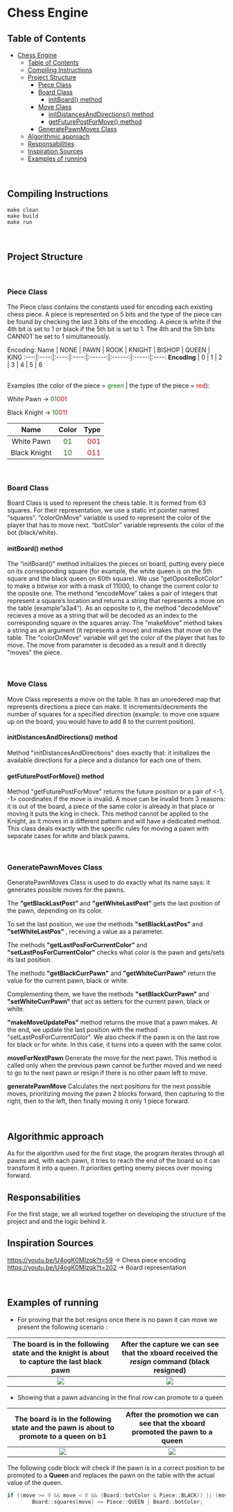 # Chess Engine

## Table of Contents

- [Chess Engine](#chess-engine)
  - [Table of Contents](#table-of-contents)
  - [Compiling Instructions](#compiling-instructions)
  - [Project Structure](#project-structure)
    - [Piece Class](#piece-class)
    - [Board Class](#board-class)
      - [initBoard() method](#initboard-method)
    - [Move Class](#move-class)
      - [initDistancesAndDirections() method](#initdistancesanddirections-method)
      - [getFuturePostForMove() method](#getfuturepostformove-method)
    - [GeneratePawnMoves Class](#generatepawnmoves-class)
  - [Algorithmic approach](#algorithmic-approach)
  - [Responsabilities](#responsabilities)
  - [Inspiration Sources](#inspiration-sources)
  - [Examples of running](#examples-of-running)
  
<br>

## Compiling Instructions

    make clean
    make build
    make run

<br>

## Project Structure

<br>

### Piece Class

The Piece class contains the constants used for encoding each existing chess
piece. A piece is represented on 5 bits and the type of the piece can be found
by checking the last 3 bits of the encoding. A piece is white if the 4th bit is
set to 1 or black if the 5th bit is set to 1. The 4th and the 5th bits CANNOT be
set to 1 simultaneously.

Encoding:
Name | NONE | PAWN | ROOK | KNIGHT | BISHOP | QUEEN | KING
:---:|:----:|:----:|:----:|:------:|:------:|:-----:|:----: 
<b>Encoding</b> | 0 | 1 | 2 | 3 | 4 | 5 | 6 

<br>
Examples (the color of the piece = <span
style="color:green">green</span> | the type of the piece = <span
style="color:red">red</span>):

White Pawn &rarr; <span style="color:green">01</span><span
style="color:red">001</span>

Black Knight &rarr; <span style="color:green">10</span><span
style="color:red">011</span>

Name | Color | Type
:---:|:-----:|---:
White Pawn | <span style="color:green">01</span> | <span style="color:red">001</span>
Black Knight | <span style="color:green">10</span> | <span style="color:red">011</span>

<br>

### Board Class

Board Class is used to represent the chess table. It is formed from 63 squares.
For their representation, we use a static int pointer named “squares”.
“colorOnMove” variable is used to represent the color of the player that has to
move next. “botColor” variable represents the color of the bot (black/white).

#### initBoard() method

The “initBoard()” method initializes the pieces on board, putting every piece on
its corresponding square (for example, the white queen is on the 5th square and
the black queen on 60th square). We use “getOpositeBotColor” to make a bitwise
xor with a mask of 11000, to change the current color to the oposite one. The
methond “encodeMove” takes a pair of integers that represent a square’s location
and returns a string that represents a move on the table (example”a3a4”). As an
opposite to it, the method "decodeMove" recieves a move as a string that will be
decoded as an index to the corresponding square in the squares array. The
"makeMove" method takes a string as an argument (it represents a move) and makes
that move on the table. The "colorOnMove" variable will get the color of the
player that has to move. The move from parameter is decoded as a result and it
directly "moves" the piece.

<br>

### Move Class

Move Class represents a move on the table. It has an unoredered map that
represents directions a piece can make. It increments/decrements the number of
squares for a specified direction (example: to move one square up on the board,
you would have to add 8 to the current position).

#### initDistancesAndDirections() method

Method "initDistancesAndDirections" does exactly that: it initializes the
available directions for a piece and a distance for each one of them. 

#### getFuturePostForMove() method

Method "getFuturePostForMove" returns the future position or a pair of <-1, -1>
coordinates if the move is invalid. A move can be invalid from 3 reasons: it is
out of the board, a piece of the same color is already in that place or moving
it puts the king in check. This method cannot be applied to the Knight, as it
moves in a different pattern and will have a dedicated method.
This class deals exactly with the specific rules for moving a pawn with separate
cases for white and black pawns.

<br>

### GeneratePawnMoves Class

GeneratePawnMoves Class is used to do exactly what its name says: it generates
possible moves for the pawns.

The <strong> "getBlackLastPost" </strong> and <strong> "getWhiteLastPost"
</strong> gets the last position of the pawn, depending on its color.

To set the last position, we use the methods <strong> "setBlackLastPos"
</strong> and <strong>"setWhiteLastPos" </strong>, receiving a value as a
parameter.

The methods <strong>"getLastPosForCurrentColor" </strong> and
<strong>"setLastPosForCurrentColor"</strong> checks what color is the pawn and
gets/sets its last position.

The methods <strong>"getBlackCurrPawn"</strong> and
<strong>"getWhiteCurrPawn"</strong> return the value for the current pawn, black
or white.

Complementing them, we have the methods <strong> "setBlackCurrPawn" </strong>
and <strong>"setWhiteCurrPawn" </strong> that act as setters for the current
pawn, black or white.

<strong> "makeMoveUpdatePos" </strong> method returns the move that a pawn makes.
At the end, we update the last position with the method
"setLastPosForCurrentColor". We also check if the pawn is on the last row for
black or for white. In this case, it turns into a queen with the same color.

<strong> moveForNextPawn </strong> Generate the move for the next pawn. This
method is called only when the previous pawn cannot be further moved and we need
to go to the next pawn or resign if there is no other pawn left to move.

<strong> generatePawnMove </strong> Calculates the next positions for the next
possible moves, prioritizing moving the pawn 2 blocks forward, then capturing
to the right, then to the left, then finally moving it only 1 piece forward.

<!-- <br> -->

<!-- ## Algorithms Details -->

<br>

## Algorithmic approach

As for the algorithm used for the first stage, the program iterates through all pawns and, with each pawn, it tries to reach the end of the board so it can transform it into a queen. It priorities getting enemy pieces over moving forward.

## Responsabilities

For the first stage, we all worked together on developing the structure of the project and and the logic behind it.

## Inspiration Sources

https://youtu.be/U4ogK0MIzqk?t=59 &rarr; Chess piece encoding<br>
https://youtu.be/U4ogK0MIzqk?t=202 &rarr; Board representation


<!-- <br> -->

<!-- ## Member's Responsabilities -->

<br>

## Examples of running

- For proving that the bot resigns once there is no pawn it can move we present
the following scenario :

The board is in the following state and the knight is about to capture the last black pawn |  After the capture we can see that the <strong>xboard</strong> received the <em>resign</em> command (black resigned)
:---:|:---:
![](./images/black_resigns_pre.PNG)  |  ![](./images/black_resigns_post.PNG)

- Showing that a pawn advancing in the final row can promote to a queen

The board is in the following state and the pawn is about to promote to a queen on b1 |  After the promotion we can see that the <strong>xboard</strong> promoted the pawn to a queen
:---:|:---:
![](./images/pawn_promotes_pre.png)  |  ![](./images/pawn_promotes_post.png)

The following code block will check if the pawn is in a correct position to be
promoted to a <strong>Queen</strong> and replaces the pawn on the table with
the actual value of the queen.

```cpp
if ((move >= 0 && move < 8 && (Board::botColor & Piece::BLACK)) || (move >= 56 && move < 64 && (Board::botColor & Piece::WHITE)))
        Board::squares[move] == Piece::QUEEN | Board::botColor;
```
